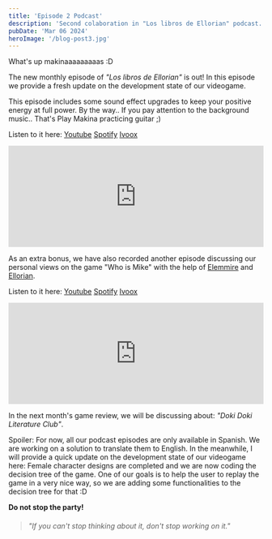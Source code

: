 ```yaml
---
title: 'Episode 2 Podcast'
description: 'Second colaboration in "Los libros de Ellorian" podcast.'
pubDate: 'Mar 06 2024'
heroImage: '/blog-post3.jpg'
---
```


What's up makinaaaaaaaaas :D

The new monthly episode of _"Los libros de Ellorian"_ is out! In this episode we provide a fresh update on the development state of our videogame.

This episode includes some sound effect upgrades to keep your positive energy at full power.
By the way.. If you pay attention to the background music.. That's Play Makina practicing guitar ;)

Listen to it here:
<a href="https://www.youtube.com/watch?v=USZHW62ND7Y" target="_blank">Youtube</a>
<a href="https://open.spotify.com/episode/06ZgFeoMZbIamWGfJg1aM0?si=p1pRam-wQpqnVnbYh3hg0Q" target="_blank">Spotify</a>
<a href="https://go.ivoox.com/rf/125450554" target="_blank">Ivoox</a>

<iframe src="https://www.ivoox.com/player_ej_125450554_6_1.html?c1=60739f" width="100%" height="200" frameborder="0" allowfullscreen="" scrolling="no" loading="lazy"></iframe>

As an extra bonus, we have also recorded another episode discussing our personal views on the game "Who is Mike" with the help of <a href="https://www.instagram.com/elemmire1988?utm_source=qr&igsh=MWgwcm84ZmxwaDVmYQ%3D%3D" target="_blank">Elemmire</a> and <a href="https://www.ellorian.es" target="_blank">Ellorian</a>.

Listen to it here:
<a href="https://www.youtube.com/watch?v=Cc_uOU7bmbE" target="_blank">Youtube</a>
<a href="https://open.spotify.com/episode/51CFkPLezLVSdQyyV7M04I?si=PPA0ZWoTRdKEEy_Fp-SjoA" target="_blank">Spotify</a>
<a href="https://go.ivoox.com/rf/125311353" target="_blank">Ivoox</a>

<iframe frameborder='0' allowfullscreen='' scrolling='no' height='200' style='width:100%;' src='https://www.ivoox.com/player_ej_125311353_6_1.html?c1=60739f' loading='lazy'></iframe>

In the next month's game review, we will be discussing about: _"Doki Doki Literature Club"_.

Spoiler: For now, all our podcast episodes are only available in Spanish. We are working on a solution to translate them to English. In the meanwhile, I will provide a quick update on the development state of our videogame here: Female character designs are completed and we are now coding the decision tree of the game. One of our goals is to help the user to replay the game in a very nice way, so we are adding some functionalities to the decision tree for that :D

**Do not stop the party!**

> ###### "If you can't stop thinking about it, don't stop working on it."

